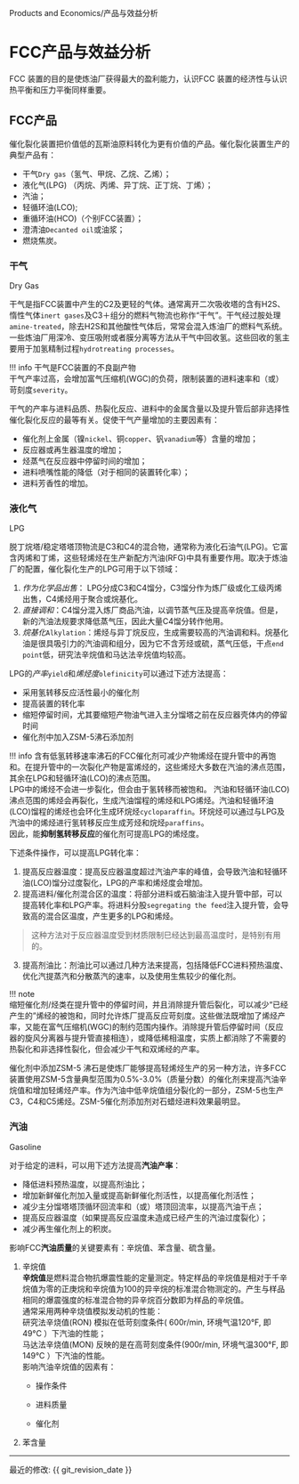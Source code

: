 Products and Economics/产品与效益分析   
# FCC产品与效益分析
FCC 装置的目的是使炼油厂获得最大的盈利能力，认识FCC 装置的经济性与认识热平衡和压力平衡同样重要。    

## FCC产品
催化裂化装置把价值低的瓦斯油原料转化为更有价值的产品。催化裂化装置生产的典型产品有：    

* 干气`Dry gas`（氢气、甲烷、乙烷、乙烯）；  
* 液化气(LPG) （丙烷、丙烯、异丁烷、正丁烷、丁烯）；    
* 汽油；    
* 轻循环油(LCO);    
* 重循环油(HCO)（个别FCC装置）；    
* 澄清油`Decanted oil`或油浆；    
* 燃烧焦炭。    

### 干气
Dry Gas     

干气是指FCC装置中产生的C2及更轻的气体。通常离开二次吸收塔的含有H2S、惰性气体`inert gases`及C3＋组分的燃料气物流也称作“干气”。干气经过胺处理`amine-treated`，除去H2S和其他酸性气体后，常常会混入炼油厂的燃料气系统。     
一些炼油厂用深冷、变压吸附或者膜分离等方法从干气中回收氢。这些回收的氢主要用于加氢精制过程`hydrotreating processes`。    

!!! info
    干气是FCC装置的不良副产物   
    干气产率过高，会增加富气压缩机(WGC)的负荷，限制装置的进料速率和（或）苛刻度`severity`。    

干气的产率与进料品质、热裂化反应、进料中的金属含量以及提升管后部非选择性催化裂化反应的最等有关。促使干气产量增加的主要因素有：  

* 催化剂上金属（镍`nickel`、铜`copper`、钒`vanadium`等）含量的增加；      
* 反应器或再生器温度的增加；    
* 烃蒸气在反应器中停留时间的增加；      
* 进料喷嘴性能的降低（对于相同的装置转化率）；      
* 进料芳香性的增加。    
  
### 液化气
LPG     

脱丁烷塔/稳定塔塔顶物流是C3和C4的混合物，通常称为液化石油气(LPG)。它富含丙烯和丁烯，这些轻烯烃在生产新配方汽油(RFG)中具有重要作用。取决于炼油厂的配置，催化裂化生产的LPG可用于以下领域：   

1. *作为化学品出售*： LPG分成C3和C4馏分，C3馏分作为炼厂级或化工级丙烯出售，C4烯烃用于聚合或烷基化。   
2. *直接调和*：C4馏分混入炼厂商品汽油，以调节蒸气压及提高辛烷值。但是，新的汽油法规要求降低蒸气压，因此大量C4馏分转作他用。      
3. *烷基化*`Alkylation`：烯烃与异丁烷反应，生成需要较高的汽油调和料。烷基化油是很具吸引力的汽油调和组分，因为它不含芳烃或硫，蒸气压低，干点`end point`低，研究法辛烷值和马达法辛烷值均较高。     

LPG的*产率*`yield`和*烯烃度*`olefinicity`可以通过下述方法提高：     

* 采用氢转移反应活性最小的催化剂    
* 提高装置的转化率      
* 缩短停留时间，尤其要缩短产物油气进入主分馏塔之前在反应器壳体内的停留时间      
* 催化剂中加入ZSM-5沸石添加剂   

!!! info 
    含有低氢转移速率沸石的FCC催化剂可减少产物烯烃在提升管中的再饱和。在提升管中的一次裂化产物是富烯烃的，这些烯烃大多数在汽油的沸点范围，其余在LPG和轻循环油(LCO)的沸点范围。   
    LPG中的烯烃不会进一步裂化，但会由于氢转移而被饱和。 
    汽油和轻循环油(LCO)沸点范围的烯烃会再裂化，生成汽油馏程的烯烃和LPG烯烃。汽油和轻循环油(LCO)馏程的烯烃也会环化生成环烷烃`cycloparaffin`。环烷烃可以通过与LPG及汽油中的烯烃进行氢转移反应生成芳烃和烷烃`paraffins`。   
    因此，能**抑制氢转移反应**的催化剂可提高LPG的烯烃度。   

下述条件操作，可以提高LPG转化率：  

1. 提高反应器温度：提高反应器温度超过汽油产率的峰值，会导致汽油和轻循环油(LCO)馏分过度裂化，LPG的产率和烯烃度会增加。   
2. 提高进料/催化剂混合区的温度：将部分进料或石脑油注入提升管中部，可以提高转化率和LPG产率。将进料分股`segregating the feed`注入提升管，会导致高的混合区温度，产生更多的LPG和烯烃。    
> 这种方法对于反应器温度受到材质限制巳经达到最高温度时，是特别有用的。  
3. 提高剂油比：剂油比可以通过几种方法来提高，包括降低FCC进料预热温度、优化汽提蒸汽和分散蒸汽的速率，以及使用生焦较少的催化剂。  

!!! note    
    缩短催化剂/烃类在提升管中的停留时间，并且消除提升管后裂化，可以减少“已经产生的”烯经的被饱和，同时允许炼厂提高反应苛刻度。这些做法既增加了烯烃产率，又能在富气压缩机(WGC)的制约范围内操作。消除提升管后停留时间（反应器的旋风分离器与提升管直接相连），或降低稀相温度，实质上都消除了不需要的热裂化和非选择性裂化，但会减少干气和双烯经的产率。  

催化剂中添加ZSM-5 沸石是使炼厂能够提高轻烯烃生产的另一种方法，许多FCC装置使用ZSM-5含量典型范围为0.5%-3.0%（质量分数）的催化剂来提高汽油辛烷值和增加轻烯烃产率。作为汽油中低辛烷值组分裂化的一部分，ZSM-5也生产C3，C4和C5烯烃。ZSM-5催化剂添加剂对石蜡烃进料效果最明显。     

### 汽油
Gasoline    

对于给定的进料，可以用下述方法提高**汽油产率**：    

* 降低进料预热温度，以提高剂油比；  
* 增加新鲜催化剂加入量或提高新鲜催化剂活性，以提高催化剂活性；      
* 减少主分馏塔塔顶循环回流率和（或）塔顶回流率，以提高汽油干点；    
* 提高反应器温度（如果提高反应温度未造成已经产生的汽油过度裂化）；      
* 减少再生催化剂上的积炭。      

影响FCC**汽油质量**的关键要素有：辛烷值、苯含量、硫含量。       

1. 辛烷值    
**辛烷值**是燃料混合物抗爆震性能的定量测定。特定样品的辛烷值是相对于千辛烷值为零的正庚烷和辛烷值为100的异辛烷的标准混合物测定的。产生与样品相同的爆震强度的标准混合物的异辛烷百分数即为样品的辛烷值。   
通常采用两种辛烧值模拟发动机的性能：    
研究法辛烧值(RON) 模拟在低苛刻度条件( 600r/min, 环境气温120°F, 即49°C ）下汽油的性能；  
马达法辛烧值(MON) 反映的是在高苛刻度条件(900r/min, 环境气温300°F, 即149°C ）下汽油的性能。  
影响汽油辛烷值的因素有：    
   - 操作条件  
     
   - 进料质量  
   - 催化剂    
1. 苯含量





-----

最近的修改: {{ git_revision_date }}